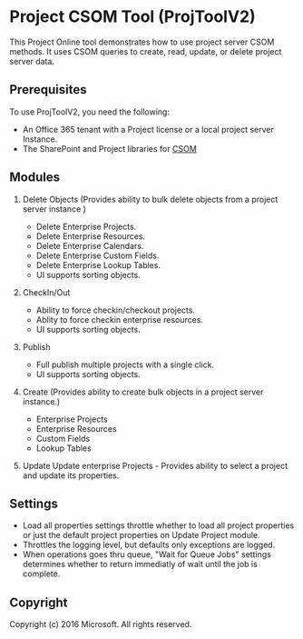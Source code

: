 # Project CSOM Tool (ProjToolV2)
This Project Online tool demonstrates how to use project server CSOM methods. It uses CSOM queries to create, read, update, or delete project server data.

## Prerequisites 
To use ProjToolV2, you need the following:
 - An Office 365 tenant with a Project license or a local project server Instance.
 - The SharePoint and Project libraries for [CSOM](https://www.nuget.org/packages/Microsoft.SharePointOnline.CSOM)

## Modules 
 1. Delete Objects (Provides ability to bulk delete objects from a project server instance )
     - Delete Enterprise Projects.
     - Delete Enterprise Resources.
     - Delete Enterprise Calendars.
     - Delete Enterprise Custom Fields.
     - Delete Enterprise Lookup Tables.
     - UI supports sorting objects.
 
 2. CheckIn/Out
      - Ability to force checkin/checkout projects.
      - Ablity to force checkin enterprise resources.
      - UI supports sorting objects.

 3. Publish
      - Full publish multiple projects with a single click.
      - UI supports sorting objects.
      
 4. Create (Provides ability to create bulk objects in a project server instance.)
      - Enterprise Projects
	  - Enterprise Resources
      - Custom Fields
      - Lookup Tables
 
 5. Update 
      Update enterprise Projects - Provides ability to select a project and update its properties.

## Settings

  - Load all properties settings throttle whether to load all project properties or just the default project properties on Update Project module.
  - Throttles the logging level, but defaults only exceptions are logged.
  - When operations goes thru queue, "Wait for Queue Jobs" settings determines whether to return immediatly of wait until the job is complete.

## Copyright
Copyright (c) 2016 Microsoft. All rights reserved.
